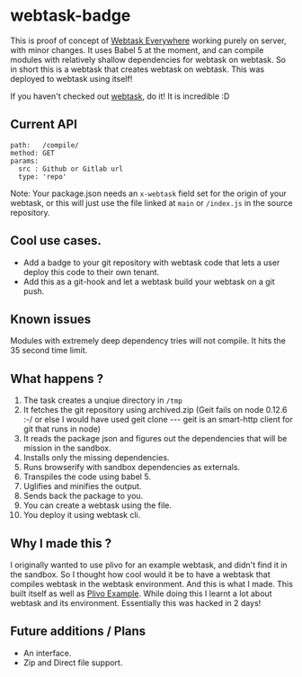 # webtask-badge

This is proof of concept of [Webtask Everywhere](https://github.com/auth0/webtask-everywhere) working purely on server, with minor changes. It uses Babel 5 at the moment, and can compile modules with relatively shallow dependencies for webtask on webtask. So in short this is a webtask that creates webtask on webtask. This was deployed to webtask using itself! 

If you haven't checked out [webtask](https://webtask.io/), do it! It is incredible :D

## Current API 

```
path:   /compile/
method: GET 
params: 
  src : Github or Gitlab url
  type: 'repo'
```  

Note: Your package.json needs an `x-webtask` field set for the origin of your webtask, or this will just use the file linked at `main` or `/index.js` in the source repository.

## Cool use cases.
- Add a badge to your git repository with webtask code that lets a user deploy this code to their own tenant.
- Add this as a git-hook and let a webtask build your webtask on a git push.

## Known issues 
Modules with extremely deep dependency tries will not compile. It hits the 35 second time limit.

## What happens ?
1. The task creates a unqiue directory in `/tmp`
2. It fetches the git repository using archived.zip (Geit fails on node 0.12.6 :-/ or else I would have used geit clone --- geit is an smart-http client for git that runs in node)
3. It reads the package json and figures out the dependencies that will be mission in the sandbox.
4. Installs only the missing dependencies.
5. Runs browserify with sandbox dependencies as externals.
6. Transpiles the code using babel 5.
7. Uglifies and minifies the output.
8. Sends back the package to you.
9. You can create a webtask using the file.
10. You deploy it using webtask cli.

## Why I made this ?
I originally wanted to use plivo for an example webtask, and didn't find it in the sandbox. So I thought how cool would it be to have a webtask that compiles webtask in the webtask environment. And this is what I made. This built itself as well as [Plivo Example](https://github.com/darkyen/hello-webtask). While doing this I learnt a lot about webtask and its environment. Essentially this was hacked in 2 days!

## Future additions / Plans
- An interface.
- Zip and Direct file support.
